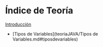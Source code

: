 # Índice de Teoría
[Introducción](teoriaJAVA/Introduccion.md#introduccion)
- [Tipos de Variables](teoriaJAVA/Tipos de Variables.md#tiposdevariables)


